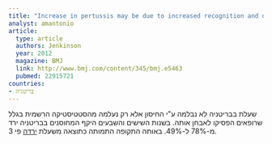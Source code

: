 ```yaml
---
title: "Increase in pertussis may be due to increased recognition and diagnosis"
analyst: amantonio
article:
  type: article
  authors: Jenkinson
  year: 2012
  magazine: BMJ
  link: http://www.bmj.com/content/345/bmj.e5463
  pubmed: 22915721
countries:
- בריטניה
---
```


שעלת בבריטניה לא נבלמה ע"י החיסון אלא רק נעלמה מהסטטיסטיקה הרשמית בגלל שרופאים הפסיקו לאבחן אותה.
בשנות השישים והשבעים היקף המחוסנים בבריטניה ירד מ-78% ל-49%. באותה התקופה התמותה כתוצאה משעלת [ירדה](https://academic.oup.com/aje/article-abstract/119/1/135/56509/RE-WHOOPING-COUGH-AND-WHOOPING-COUGH-VACCINE-THE) פי 3.
